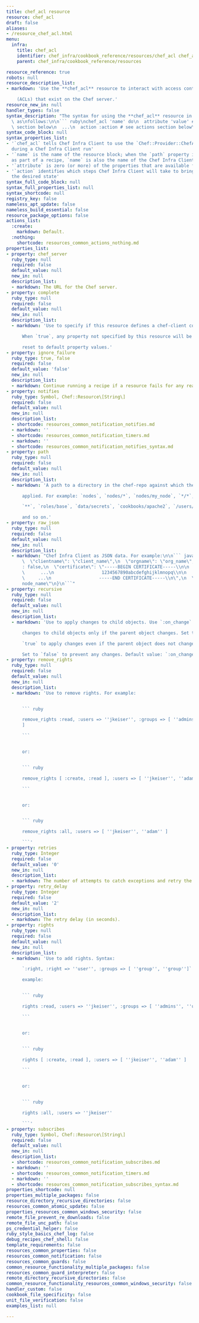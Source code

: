 ```yaml
---
title: chef_acl resource
resource: chef_acl
draft: false
aliases:
- /resource_chef_acl.html
menu:
  infra:
    title: chef_acl
    identifier: chef_infra/cookbook_reference/resources/chef_acl chef_acl
    parent: chef_infra/cookbook_reference/resources

resource_reference: true
robots: null
resource_description_list:
- markdown: 'Use the **chef_acl** resource to interact with access control lists

    (ACLs) that exist on the Chef server.'
resource_new_in: null
handler_types: false
syntax_description: "The syntax for using the **chef_acl** resource in a recipe is\
  \ as\nfollows:\n\n``` ruby\nchef_acl 'name' do\n  attribute 'value' # see properties\
  \ section below\n  ...\n  action :action # see actions section below\nend\n```"
syntax_code_block: null
syntax_properties_list:
- '`chef_acl` tells Chef Infra Client to use the `Chef::Provider::ChefAcl` provider
  during a Chef Infra Client run'
- '`name` is the name of the resource block; when the `path` property is not specified
  as part of a recipe, `name` is also the name of the Chef Infra Client.'
- '`attribute` is zero (or more) of the properties that are available for this resource'
- '`action` identifies which steps Chef Infra Client will take to bring the node into
  the desired state'
syntax_full_code_block: null
syntax_full_properties_list: null
syntax_shortcode: null
registry_key: false
nameless_apt_update: false
nameless_build_essential: false
resource_package_options: false
actions_list:
  :create:
    markdown: Default.
  :nothing:
    shortcode: resources_common_actions_nothing.md
properties_list:
- property: chef_server
  ruby_type: null
  required: false
  default_value: null
  new_in: null
  description_list:
  - markdown: The URL for the Chef server.
- property: complete
  ruby_type: null
  required: false
  default_value: null
  new_in: null
  description_list:
  - markdown: 'Use to specify if this resource defines a chef-client completely.

      When `true`, any property not specified by this resource will be

      reset to default property values.'
- property: ignore_failure
  ruby_type: true, false
  required: false
  default_value: 'false'
  new_in: null
  description_list:
  - markdown: Continue running a recipe if a resource fails for any reason.
- property: notifies
  ruby_type: Symbol, Chef::Resource\[String\]
  required: false
  default_value: null
  new_in: null
  description_list:
  - shortcode: resources_common_notification_notifies.md
  - markdown: ''
  - shortcode: resources_common_notification_timers.md
  - markdown: ''
  - shortcode: resources_common_notification_notifies_syntax.md
- property: path
  ruby_type: null
  required: false
  default_value: null
  new_in: null
  description_list:
  - markdown: 'A path to a directory in the chef-repo against which the ACL is

      applied. For example: `nodes`, `nodes/*`, `nodes/my_node`, `*/*`,

      `**`, `roles/base`, `data/secrets`, `cookbooks/apache2`, `/users/*`,

      and so on.'
- property: raw_json
  ruby_type: null
  required: false
  default_value: null
  new_in: null
  description_list:
  - markdown: "Chef Infra Client as JSON data. For example:\n\n``` javascript\n{\n\
      \  \"clientname\": \"client_name\",\n  \"orgname\": \"org_name\",\n  \"validator\"\
      : false,\n  \"certificate\": \"-----BEGIN CERTIFICATE-----\\n\n            \
      \      ...\n                  1234567890abcdefghijklmnopq\\n\n             \
      \     ...\n                  -----END CERTIFICATE-----\\n\",\n  \"name\": \"\
      node_name\"\n}\n```"
- property: recursive
  ruby_type: null
  required: false
  default_value: null
  new_in: null
  description_list:
  - markdown: 'Use to apply changes to child objects. Use `:on_change` to apply

      changes to child objects only if the parent object changes. Set to

      `true` to apply changes even if the parent object does not change.

      Set to `false` to prevent any changes. Default value: `:on_change`.'
- property: remove_rights
  ruby_type: null
  required: false
  default_value: null
  new_in: null
  description_list:
  - markdown: 'Use to remove rights. For example:


      ``` ruby

      remove_rights :read, :users => ''jkeiser'', :groups => [ ''admins'', ''users''
      ]

      ```


      or:


      ``` ruby

      remove_rights [ :create, :read ], :users => [ ''jkeiser'', ''adam'' ]

      ```


      or:


      ``` ruby

      remove_rights :all, :users => [ ''jkeiser'', ''adam'' ]

      ```'
- property: retries
  ruby_type: Integer
  required: false
  default_value: '0'
  new_in: null
  description_list:
  - markdown: The number of attempts to catch exceptions and retry the resource.
- property: retry_delay
  ruby_type: Integer
  required: false
  default_value: '2'
  new_in: null
  description_list:
  - markdown: The retry delay (in seconds).
- property: rights
  ruby_type: null
  required: false
  default_value: null
  new_in: null
  description_list:
  - markdown: 'Use to add rights. Syntax:

      `:right, :right => ''user'', :groups => [ ''group'', ''group'']`. For

      example:


      ``` ruby

      rights :read, :users => ''jkeiser'', :groups => [ ''admins'', ''users'' ]

      ```


      or:


      ``` ruby

      rights [ :create, :read ], :users => [ ''jkeiser'', ''adam'' ]

      ```


      or:


      ``` ruby

      rights :all, :users => ''jkeiser''

      ```'
- property: subscribes
  ruby_type: Symbol, Chef::Resource\[String\]
  required: false
  default_value: null
  new_in: null
  description_list:
  - shortcode: resources_common_notification_subscribes.md
  - markdown: ''
  - shortcode: resources_common_notification_timers.md
  - markdown: ''
  - shortcode: resources_common_notification_subscribes_syntax.md
properties_shortcode: null
properties_multiple_packages: false
resource_directory_recursive_directories: false
resources_common_atomic_update: false
properties_resources_common_windows_security: false
remote_file_prevent_re_downloads: false
remote_file_unc_path: false
ps_credential_helper: false
ruby_style_basics_chef_log: false
debug_recipes_chef_shell: false
template_requirements: false
resources_common_properties: false
resources_common_notification: false
resources_common_guards: false
common_resource_functionality_multiple_packages: false
resources_common_guard_interpreter: false
remote_directory_recursive_directories: false
common_resource_functionality_resources_common_windows_security: false
handler_custom: false
cookbook_file_specificity: false
unit_file_verification: false
examples_list: null

---
```

